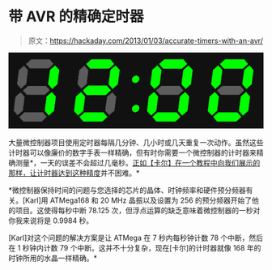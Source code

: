 # 带 AVR 的精确定时器

> 原文：<https://hackaday.com/2013/01/03/accurate-timers-with-an-avr/>

![timer](img/642546af93d3abb66042aca72deb0916.png)

大量微控制器项目使用定时器每隔几分钟、几小时或几天重复一次动作。虽然这些计时器可以像廉价的数字手表一样精确，但有时你需要一个微控制器的计时器来精确测量*，一天的误差不会超过几毫秒。[正如【卡尔】在一个教程中向我们展示的那样，让计时器达到这种精度](http://www.seanet.com/~karllunt/interval.html)并不困难。*

 *微控制器保持时间的问题与您选择的芯片的晶体、时钟频率和硬件预分频器有关。[Karl]用 ATMega168 和 20 MHz 晶振以及设置为 256 的预分频器开始了他的项目。这使得每秒中断 78.125 次，但浮点运算的缺乏意味着微控制器的一秒对你我来说将是 0.9984 秒。

[Karl]对这个问题的解决方案是让 ATMega 在 7 秒内每秒钟计数 78 个中断，然后在 1 秒钟内计数 79 个中断。这并不十分复杂，现在[卡尔]的计时器就像 168 年的时钟所用的水晶一样精确。*